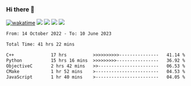 ### Hi there 👋
[![wakatime](https://wakatime.com/badge/user/368879df-dc38-4b1a-86c4-8a2054a0e074.svg)](https://wakatime.com/@368879df-dc38-4b1a-86c4-8a2054a0e074)
<img src="https://img.shields.io/badge/Windows-0078D6?style=flat&logo=Windows&logoColor=white">
<img src="https://img.shields.io/badge/IntelliJ_IDEA-000000.svg?style=flat&logo=IntelliJ-IDEA&logoColor=white">
<img src="https://img.shields.io/badge/Visual_Studio_Code-007ACC?style=flat&logo=Visual-Studio-Code&logoColor=white">
<img src="https://img.shields.io/badge/Discord-5865F2?label=kano%233578&style=flat&logo=discord&logoColor=white">
<br>


<!--START_SECTION:waka-->

```txt
From: 14 October 2022 - To: 10 June 2023

Total Time: 41 hrs 22 mins

C++              17 hrs          >>>>>>>>>>---------------   41.14 %
Python           15 hrs 16 mins  >>>>>>>>>----------------   36.92 %
ObjectiveC       2 hrs 42 mins   >>-----------------------   06.53 %
CMake            1 hr 52 mins    >------------------------   04.53 %
JavaScript       1 hr 40 mins    >------------------------   04.05 %
```

<!--END_SECTION:waka-->
